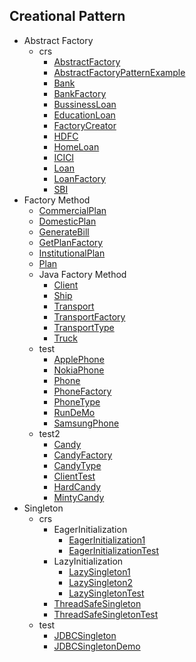 
## Creational Pattern
  * Abstract Factory
    * crs
      * [AbstractFactory](https://github.com/hoangtien2k3qx1/Java-Design-Patterns/blob/main/Creational_Pattern/Abstract_Factory/crs/AbstractFactory.java)
      * [AbstractFactoryPatternExample](https://github.com/hoangtien2k3qx1/Java-Design-Patterns/blob/main/Creational_Pattern/Abstract_Factory/crs/AbstractFactoryPatternExample.java)
      * [Bank](https://github.com/hoangtien2k3qx1/Java-Design-Patterns/blob/main/Creational_Pattern/Abstract_Factory/crs/Bank.java)
      * [BankFactory](https://github.com/hoangtien2k3qx1/Java-Design-Patterns/blob/main/Creational_Pattern/Abstract_Factory/crs/BankFactory.java)
      * [BussinessLoan](https://github.com/hoangtien2k3qx1/Java-Design-Patterns/blob/main/Creational_Pattern/Abstract_Factory/crs/BussinessLoan.java)
      * [EducationLoan](https://github.com/hoangtien2k3qx1/Java-Design-Patterns/blob/main/Creational_Pattern/Abstract_Factory/crs/EducationLoan.java)
      * [FactoryCreator](https://github.com/hoangtien2k3qx1/Java-Design-Patterns/blob/main/Creational_Pattern/Abstract_Factory/crs/FactoryCreator.java)
      * [HDFC](https://github.com/hoangtien2k3qx1/Java-Design-Patterns/blob/main/Creational_Pattern/Abstract_Factory/crs/HDFC.java)
      * [HomeLoan](https://github.com/hoangtien2k3qx1/Java-Design-Patterns/blob/main/Creational_Pattern/Abstract_Factory/crs/HomeLoan.java)
      * [ICICI](https://github.com/hoangtien2k3qx1/Java-Design-Patterns/blob/main/Creational_Pattern/Abstract_Factory/crs/ICICI.java)
      * [Loan](https://github.com/hoangtien2k3qx1/Java-Design-Patterns/blob/main/Creational_Pattern/Abstract_Factory/crs/Loan.java)
      * [LoanFactory](https://github.com/hoangtien2k3qx1/Java-Design-Patterns/blob/main/Creational_Pattern/Abstract_Factory/crs/LoanFactory.java)
      * [SBI](https://github.com/hoangtien2k3qx1/Java-Design-Patterns/blob/main/Creational_Pattern/Abstract_Factory/crs/SBI.java)
  * Factory Method
      * [CommercialPlan](https://github.com/hoangtien2k3qx1/Java-Design-Patterns/blob/main/Creational_Pattern/Factory_Method/crs/CommercialPlan.java)
      * [DomesticPlan](https://github.com/hoangtien2k3qx1/Java-Design-Patterns/blob/main/Creational_Pattern/Factory_Method/crs/DomesticPlan.java)
      * [GenerateBill](https://github.com/hoangtien2k3qx1/Java-Design-Patterns/blob/main/Creational_Pattern/Factory_Method/crs/GenerateBill.java)
      * [GetPlanFactory](https://github.com/hoangtien2k3qx1/Java-Design-Patterns/blob/main/Creational_Pattern/Factory_Method/crs/GetPlanFactory.java)
      * [InstitutionalPlan](https://github.com/hoangtien2k3qx1/Java-Design-Patterns/blob/main/Creational_Pattern/Factory_Method/crs/InstitutionalPlan.java)
      * [Plan](https://github.com/hoangtien2k3qx1/Java-Design-Patterns/blob/main/Creational_Pattern/Factory_Method/crs/Plan.java)
    * Java Factory Method
      * [Client](https://github.com/hoangtien2k3qx1/Java-Design-Patterns/blob/main/Creational_Pattern/Factory_Method/Java_Factory_Method/Client.java)
      * [Ship](https://github.com/hoangtien2k3qx1/Java-Design-Patterns/blob/main/Creational_Pattern/Factory_Method/Java_Factory_Method/Ship.java)
      * [Transport](https://github.com/hoangtien2k3qx1/Java-Design-Patterns/blob/main/Creational_Pattern/Factory_Method/Java_Factory_Method/Transport.java)
      * [TransportFactory](https://github.com/hoangtien2k3qx1/Java-Design-Patterns/blob/main/Creational_Pattern/Factory_Method/Java_Factory_Method/TransportFactory.java)
      * [TransportType](https://github.com/hoangtien2k3qx1/Java-Design-Patterns/blob/main/Creational_Pattern/Factory_Method/Java_Factory_Method/TransportType.java)
      * [Truck](https://github.com/hoangtien2k3qx1/Java-Design-Patterns/blob/main/Creational_Pattern/Factory_Method/Java_Factory_Method/Truck.java)
    * test
      * [ApplePhone](https://github.com/hoangtien2k3qx1/Java-Design-Patterns/blob/main/Creational_Pattern/Factory_Method/test/ApplePhone.java)
      * [NokiaPhone](https://github.com/hoangtien2k3qx1/Java-Design-Patterns/blob/main/Creational_Pattern/Factory_Method/test/NokiaPhone.java)
      * [Phone](https://github.com/hoangtien2k3qx1/Java-Design-Patterns/blob/main/Creational_Pattern/Factory_Method/test/Phone.java)
      * [PhoneFactory](https://github.com/hoangtien2k3qx1/Java-Design-Patterns/blob/main/Creational_Pattern/Factory_Method/test/PhoneFactory.java)
      * [PhoneType](https://github.com/hoangtien2k3qx1/Java-Design-Patterns/blob/main/Creational_Pattern/Factory_Method/test/PhoneType.java)
      * [RunDeMo](https://github.com/hoangtien2k3qx1/Java-Design-Patterns/blob/main/Creational_Pattern/Factory_Method/test/RunDeMo.java)
      * [SamsungPhone](https://github.com/hoangtien2k3qx1/Java-Design-Patterns/blob/main/Creational_Pattern/Factory_Method/test/SamsungPhone.java)
    * test2
      * [Candy](https://github.com/hoangtien2k3qx1/Java-Design-Patterns/blob/main/Creational_Pattern/Factory_Method/test2/Candy.java)
      * [CandyFactory](https://github.com/hoangtien2k3qx1/Java-Design-Patterns/blob/main/Creational_Pattern/Factory_Method/test2/CandyFactory.java)
      * [CandyType](https://github.com/hoangtien2k3qx1/Java-Design-Patterns/blob/main/Creational_Pattern/Factory_Method/test2/CandyType.java)
      * [ClientTest](https://github.com/hoangtien2k3qx1/Java-Design-Patterns/blob/main/Creational_Pattern/Factory_Method/test2/ClientTest.java)
      * [HardCandy](https://github.com/hoangtien2k3qx1/Java-Design-Patterns/blob/main/Creational_Pattern/Factory_Method/test2/HardCandy.java)
      * [MintyCandy](https://github.com/hoangtien2k3qx1/Java-Design-Patterns/blob/main/Creational_Pattern/Factory_Method/test2/MintyCandy.java)
  * Singleton
    * crs
      * EagerInitialization
        * [EagerInitialization1](https://github.com/hoangtien2k3qx1/Java-Design-Patterns/blob/main/Creational_Pattern/Singleton/crs/EagerInitialization/EagerInitialization1.java)
        * [EagerInitializationTest](https://github.com/hoangtien2k3qx1/Java-Design-Patterns/blob/main/Creational_Pattern/Singleton/crs/EagerInitialization/EagerInitializationTest.java)
      * LazyInitialization
        * [LazySingleton1](https://github.com/hoangtien2k3qx1/Java-Design-Patterns/blob/main/Creational_Pattern/Singleton/crs/LazyInitialization/LazySingleton1.java)
        * [LazySingleton2](https://github.com/hoangtien2k3qx1/Java-Design-Patterns/blob/main/Creational_Pattern/Singleton/crs/LazyInitialization/LazySingleton2.java)
        * [LazySingletonTest](https://github.com/hoangtien2k3qx1/Java-Design-Patterns/blob/main/Creational_Pattern/Singleton/crs/LazyInitialization/LazySingletonTest.java)
      * [ThreadSafeSingleton](https://github.com/hoangtien2k3qx1/Java-Design-Patterns/blob/main/Creational_Pattern/Singleton/crs/ThreadSafeSingleton.java)
      * [ThreadSafeSingletonTest](https://github.com/hoangtien2k3qx1/Java-Design-Patterns/blob/main/Creational_Pattern/Singleton/crs/ThreadSafeSingletonTest.java)
    * test
      * [JDBCSingleton](https://github.com/hoangtien2k3qx1/Java-Design-Patterns/blob/main/Creational_Pattern/Singleton/test/JDBCSingleton.java)
      * [JDBCSingletonDemo](https://github.com/hoangtien2k3qx1/Java-Design-Patterns/blob/main/Creational_Pattern/Singleton/test/JDBCSingletonDemo.java)
